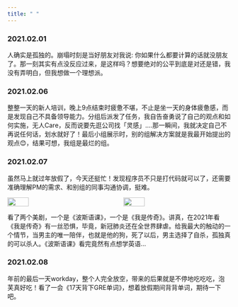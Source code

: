 ```yaml
---
title: " "
---
```


<style>
.post-body {
    margin-top: 0 !important;
}

.flex {
    display: flex;
    justify-content: space-between;
}

.fg-1 {
    width: 20%;
    flex-grow: 1;
}

.fg-1:not(:last-child) {
    margin-right: 20px !important;
}

img {
    width: 40%;
}
</style>


### 2021.02.01

人确实是孤独的。崩塌时刻是当好朋友对我说: 你如果什么都要计算的话就没朋友了。那一刻其实有点没反应过来，是这样吗？想要绝对的公平到底是对还是错，我没有弄明白，但我想做一个理想派。

### 2021.02.06

整整一天的新人培训，晚上9点结束时疲惫不堪，不止是坐一天的身体疲惫感，而是发现自己不具备领导能力。分组后派发了任务，我自告奋勇说了自己的观点和如何实施，无人Care，反而说要先逛公司找「灵感」....那一瞬间，我就决定自己不再说任何话，划水就好了！最后小组展示时，别的组解决方案就是我最开始提出的观点😊，结果可想，我组是最烂的组。

### 2021.02.07

虽然马上就过年放假了，今天还挺忙！发现程序员不只是打代码就可以了，还需要准确理解PM的需求、和别组的同事沟通协调，挺难。

<div class="flex">
    <img src="https://tim-static.vercel.app/波斯语课.jpg" class="fg-1"/>
    <img src="https://tim-static.vercel.app/我是传奇.jpg" class="fg-1"/>
</div>

看了两个美剧，一个是《波斯语课》，一个是《我是传奇》。讲真，在2021年看《我是传奇》有一丝恐惧，毕竟，新冠肺炎还在全世界肆虐。给我最大的触动的一个情节，当男主的唯一陪伴，也就是他的狗，死了以后，男主选择了自杀，孤独真的可以杀人。《波斯语课》看完竟然有点想学英语...

### 2021.02.08

年前的最后一天workday，整个人完全放空，带来的后果就是不停地吃吃吃，泡芙真好吃！看了一会《17天背下GRE单词》，想着放假期间背背单词，期待一下吧。


